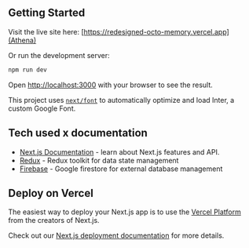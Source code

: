## Getting Started

Visit the live site here: [https://redesigned-octo-memory.vercel.app](Athena)

Or run the development server:

```bash
npm run dev
```


Open [http://localhost:3000](http://localhost:3000) with your browser to see the result.

This project uses [`next/font`](https://nextjs.org/docs/basic-features/font-optimization) to automatically optimize and load Inter, a custom Google Font.

## Tech used x documentation

- [Next.js Documentation](https://nextjs.org/docs) - learn about Next.js features and API.
- [Redux](https://redux.js.org/usage/nextjs) - Redux toolkit for data state management
- [Firebase](https://firebase.google.com/docs/firestore) - Google firestore for external database management

## Deploy on Vercel

The easiest way to deploy your Next.js app is to use the [Vercel Platform](https://vercel.com/new?utm_medium=default-template&filter=next.js&utm_source=create-next-app&utm_campaign=create-next-app-readme) from the creators of Next.js.

Check out our [Next.js deployment documentation](https://nextjs.org/docs/deployment) for more details.
